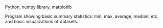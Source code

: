 Python, numpy library, matplotlib

Program showing basic summary statistics: min, max, average, median, etc. and basic visualizations of datasets.


